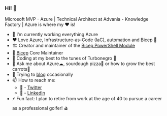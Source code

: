 ### Hi! 👋

Microsoft MVP - Azure | Technical Architect at Advania - Knowledge Factory | Azure is where my ❤ is!

- 🔭 I’m currently working everything Azure
- ❤  Love Azure, Infrastructure-as-Code (IaC), automation and Bicep 💪
- 🏗  Creator and maintainer of the [Bicep PowerShell Module](https://github.com/StefanIvemo/BicepPowerShell)
- 💪 [Bicep](https://github.com/Azure/Bicep) Core Maintainer
- 🎸 Coding at my best to the tunes of Turbonegro 🤘
- 💬 Ask me about Azure☁, sourdough pizza🍕 or how to grow the best carrots🥕
- 📝 Trying to [blog](https://blog.ivemo.se) occasionally
- 📫 How to reach me:
  - 🦅 - [Twitter](https://twitter.com/StefanIvemo)
  - 🏢 - [LinkedIn](https://www.linkedin.com/in/stefanivemo/) 
- ⚡ Fun fact: I plan to retire from work at the age of 40 to pursue a career as a professional golfer! ⛳
